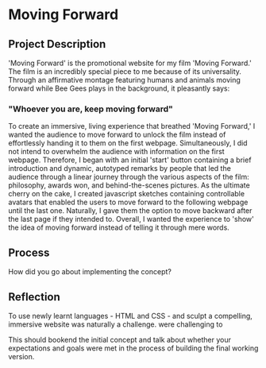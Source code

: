 # Moving Forward

## Project Description
'Moving Forward' is the promotional website for my film 'Moving Forward.' The film is an incredibly special piece to me because of its universality. Through an affirmative montage featuring humans and animals moving forward while Bee Gees plays in the background, it pleasantly says:
### "Whoever you are, keep moving forward"
To create an immersive, living experience that breathed 'Moving Forward,' I wanted the audience to move forward to unlock the film instead of effortlessly handing it to them on the first webpage. Simultaneously, I did not intend to overwhelm the audience with information on the first webpage. Therefore, I began with an initial 'start' button containing a brief introduction and dynamic, autotyped remarks by people that led the audience through a linear journey through the various aspects of the film: philosophy, awards won, and behind-the-scenes pictures. As the ultimate cherry on the cake, I created javascript sketches containing controllable avatars that enabled the users to move forward to the following webpage until the last one. Naturally, I gave them the option to move backward after the last page if they intended to. Overall, I wanted the experience to 'show' the idea of moving forward instead of telling it through mere words.

## Process
How did you go about implementing the concept?

## Reflection
To use newly learnt languages - HTML and CSS - and sculpt a compelling, immersive website was naturally a challenge.  were challenging to

This should bookend the initial concept and talk about whether your expectations and goals were met in the process of building the final working version.
